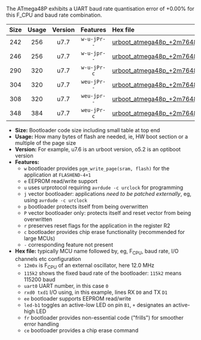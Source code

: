 The ATmega48P exhibits a UART baud rate quantisation error of +0.00% for this F_CPU and baud rate combination.

|Size|Usage|Version|Features|Hex file|
|:-:|:-:|:-:|:-:|:--|
|242|256|u7.7|`w-u-jPr--`|[urboot_atmega48p_+2m7648x_++38k4_uart0_rxd0_txd1_led+b5.hex](https://raw.githubusercontent.com/stefanrueger/urboot.hex/main/cores/minicore/atmega48p/external_oscillator/fcpu_+2m7648x/br_++38k4/urboot_atmega48p_+2m7648x_++38k4_uart0_rxd0_txd1_led+b5.hex)|
|246|256|u7.7|`w-u-jpr--`|[urboot_atmega48p_+2m7648x_++38k4_uart0_rxd0_txd1_led+b5_fr.hex](https://raw.githubusercontent.com/stefanrueger/urboot.hex/main/cores/minicore/atmega48p/external_oscillator/fcpu_+2m7648x/br_++38k4/urboot_atmega48p_+2m7648x_++38k4_uart0_rxd0_txd1_led+b5_fr.hex)|
|290|320|u7.7|`w-u-jPr-c`|[urboot_atmega48p_+2m7648x_++38k4_uart0_rxd0_txd1_led+b5_fr_ce.hex](https://raw.githubusercontent.com/stefanrueger/urboot.hex/main/cores/minicore/atmega48p/external_oscillator/fcpu_+2m7648x/br_++38k4/urboot_atmega48p_+2m7648x_++38k4_uart0_rxd0_txd1_led+b5_fr_ce.hex)|
|304|320|u7.7|`weu-jPr--`|[urboot_atmega48p_+2m7648x_++38k4_uart0_rxd0_txd1_ee_led+b5.hex](https://raw.githubusercontent.com/stefanrueger/urboot.hex/main/cores/minicore/atmega48p/external_oscillator/fcpu_+2m7648x/br_++38k4/urboot_atmega48p_+2m7648x_++38k4_uart0_rxd0_txd1_ee_led+b5.hex)|
|308|320|u7.7|`weu-jpr--`|[urboot_atmega48p_+2m7648x_++38k4_uart0_rxd0_txd1_ee_led+b5_fr.hex](https://raw.githubusercontent.com/stefanrueger/urboot.hex/main/cores/minicore/atmega48p/external_oscillator/fcpu_+2m7648x/br_++38k4/urboot_atmega48p_+2m7648x_++38k4_uart0_rxd0_txd1_ee_led+b5_fr.hex)|
|348|384|u7.7|`weu-jPr-c`|[urboot_atmega48p_+2m7648x_++38k4_uart0_rxd0_txd1_ee_led+b5_fr_ce.hex](https://raw.githubusercontent.com/stefanrueger/urboot.hex/main/cores/minicore/atmega48p/external_oscillator/fcpu_+2m7648x/br_++38k4/urboot_atmega48p_+2m7648x_++38k4_uart0_rxd0_txd1_ee_led+b5_fr_ce.hex)|

- **Size:** Bootloader code size including small table at top end
- **Usage:** How many bytes of flash are needed, ie, HW boot section or a multiple of the page size
- **Version:** For example, u7.6 is an urboot version, o5.2 is an optiboot version
- **Features:**
  + `w` bootloader provides `pgm_write_page(sram, flash)` for the application at `FLASHEND-4+1`
  + `e` EEPROM read/write support
  + `u` uses urprotocol requiring `avrdude -c urclock` for programming
  + `j` vector bootloader: applications *need to be patched externally*, eg, using `avrdude -c urclock`
  + `p` bootloader protects itself from being overwritten
  + `P` vector bootloader only: protects itself and reset vector from being overwritten
  + `r` preserves reset flags for the application in the register R2
  + `c` bootloader provides chip erase functionality (recommended for large MCUs)
  + `-` corresponding feature not present
- **Hex file:** typically MCU name followed by, eg, F<sub>CPU</sub>, baud rate, I/O channels etc configuration
  + `12m0x` is F<sub>CPU</sub> of an external oscillator, here 12.0 MHz
  + `115k2` shows the fixed baud rate of the bootloader: `115k2` means 115200 baud
  + `uart0` UART number, in this case `0`
  + `rxd0 txd1` I/O using, in this example, lines RX `D0` and TX `D1`
  + `ee` bootloader supports EEPROM read/write
  + `led-b1` toggles an active-low LED on pin `B1`, `+` designates an active-high LED
  + `fr` bootloader provides non-essential code ("frills") for smoother error handling
  + `ce` bootloader provides a chip erase command
